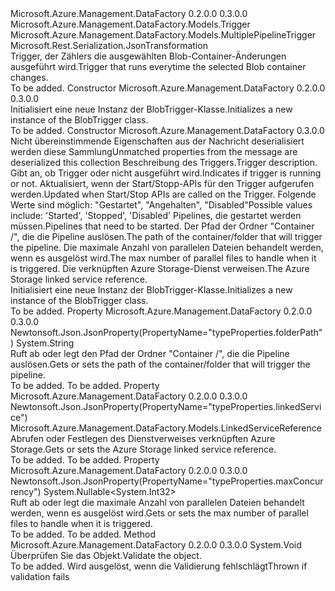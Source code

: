 <Type Name="BlobTrigger" FullName="Microsoft.Azure.Management.DataFactory.Models.BlobTrigger">
  <TypeSignature Language="C#" Value="public class BlobTrigger : Microsoft.Azure.Management.DataFactory.Models.MultiplePipelineTrigger" />
  <TypeSignature Language="ILAsm" Value=".class public auto ansi beforefieldinit BlobTrigger extends Microsoft.Azure.Management.DataFactory.Models.MultiplePipelineTrigger" />
  <TypeSignature Language="DocId" Value="T:Microsoft.Azure.Management.DataFactory.Models.BlobTrigger" />
  <TypeSignature Language="VB.NET" Value="Public Class BlobTrigger&#xA;Inherits MultiplePipelineTrigger" />
  <TypeSignature Language="F#" Value="type BlobTrigger = class&#xA;    inherit MultiplePipelineTrigger" />
  <AssemblyInfo>
    <AssemblyName>Microsoft.Azure.Management.DataFactory</AssemblyName>
    <AssemblyVersion>0.2.0.0</AssemblyVersion>
    <AssemblyVersion>0.3.0.0</AssemblyVersion>
  </AssemblyInfo>
  <Base>
    <BaseTypeName>Microsoft.Azure.Management.DataFactory.Models.Trigger</BaseTypeName>
    <BaseTypeName FrameworkAlternate="azure-dotnet">Microsoft.Azure.Management.DataFactory.Models.MultiplePipelineTrigger</BaseTypeName>
  </Base>
  <Interfaces />
  <Attributes>
    <Attribute>
      <AttributeName>Microsoft.Rest.Serialization.JsonTransformation</AttributeName>
    </Attribute>
  </Attributes>
  <Docs>
    <summary>
            <span data-ttu-id="b0839-101">Trigger, der Zählers die ausgewählten Blob-Container-Änderungen ausgeführt wird.</span><span class="sxs-lookup"><span data-stu-id="b0839-101">Trigger that runs everytime the selected Blob container changes.</span></span>
            </summary>
    <remarks>To be added.</remarks>
  </Docs>
  <Members>
    <Member MemberName=".ctor">
      <MemberSignature Language="C#" Value="public BlobTrigger ();" />
      <MemberSignature Language="ILAsm" Value=".method public hidebysig specialname rtspecialname instance void .ctor() cil managed" />
      <MemberSignature Language="DocId" Value="M:Microsoft.Azure.Management.DataFactory.Models.BlobTrigger.#ctor" />
      <MemberSignature Language="VB.NET" Value="Public Sub New ()" />
      <MemberType>Constructor</MemberType>
      <AssemblyInfo>
        <AssemblyName>Microsoft.Azure.Management.DataFactory</AssemblyName>
        <AssemblyVersion>0.2.0.0</AssemblyVersion>
        <AssemblyVersion>0.3.0.0</AssemblyVersion>
      </AssemblyInfo>
      <Parameters />
      <Docs>
        <summary>
            <span data-ttu-id="b0839-102">Initialisiert eine neue Instanz der BlobTrigger-Klasse.</span><span class="sxs-lookup"><span data-stu-id="b0839-102">Initializes a new instance of the BlobTrigger class.</span></span>
            </summary>
        <remarks>To be added.</remarks>
      </Docs>
    </Member>
    <Member MemberName=".ctor">
      <MemberSignature Language="C#" Value="public BlobTrigger (System.Collections.Generic.IDictionary&lt;string,object&gt; additionalProperties = null, string description = null, string runtimeState = null, System.Collections.Generic.IList&lt;Microsoft.Azure.Management.DataFactory.Models.TriggerPipelineReference&gt; pipelines = null, string folderPath = null, Nullable&lt;int&gt; maxConcurrency = null, Microsoft.Azure.Management.DataFactory.Models.LinkedServiceReference linkedService = null);" />
      <MemberSignature Language="ILAsm" Value=".method public hidebysig specialname rtspecialname instance void .ctor(class System.Collections.Generic.IDictionary`2&lt;string, object&gt; additionalProperties, string description, string runtimeState, class System.Collections.Generic.IList`1&lt;class Microsoft.Azure.Management.DataFactory.Models.TriggerPipelineReference&gt; pipelines, string folderPath, valuetype System.Nullable`1&lt;int32&gt; maxConcurrency, class Microsoft.Azure.Management.DataFactory.Models.LinkedServiceReference linkedService) cil managed" />
      <MemberSignature Language="DocId" Value="M:Microsoft.Azure.Management.DataFactory.Models.BlobTrigger.#ctor(System.Collections.Generic.IDictionary{System.String,System.Object},System.String,System.String,System.Collections.Generic.IList{Microsoft.Azure.Management.DataFactory.Models.TriggerPipelineReference},System.String,System.Nullable{System.Int32},Microsoft.Azure.Management.DataFactory.Models.LinkedServiceReference)" />
      <MemberSignature Language="VB.NET" Value="Public Sub New (Optional additionalProperties As IDictionary(Of String, Object) = null, Optional description As String = null, Optional runtimeState As String = null, Optional pipelines As IList(Of TriggerPipelineReference) = null, Optional folderPath As String = null, Optional maxConcurrency As Nullable(Of Integer) = null, Optional linkedService As LinkedServiceReference = null)" />
      <MemberSignature Language="F#" Value="new Microsoft.Azure.Management.DataFactory.Models.BlobTrigger : System.Collections.Generic.IDictionary&lt;string, obj&gt; * string * string * System.Collections.Generic.IList&lt;Microsoft.Azure.Management.DataFactory.Models.TriggerPipelineReference&gt; * string * Nullable&lt;int&gt; * Microsoft.Azure.Management.DataFactory.Models.LinkedServiceReference -&gt; Microsoft.Azure.Management.DataFactory.Models.BlobTrigger" Usage="new Microsoft.Azure.Management.DataFactory.Models.BlobTrigger (additionalProperties, description, runtimeState, pipelines, folderPath, maxConcurrency, linkedService)" />
      <MemberType>Constructor</MemberType>
      <AssemblyInfo>
        <AssemblyName>Microsoft.Azure.Management.DataFactory</AssemblyName>
        <AssemblyVersion>0.3.0.0</AssemblyVersion>
      </AssemblyInfo>
      <Parameters>
        <Parameter Name="additionalProperties" Type="System.Collections.Generic.IDictionary&lt;System.String,System.Object&gt;" />
        <Parameter Name="description" Type="System.String" />
        <Parameter Name="runtimeState" Type="System.String" />
        <Parameter Name="pipelines" Type="System.Collections.Generic.IList&lt;Microsoft.Azure.Management.DataFactory.Models.TriggerPipelineReference&gt;" />
        <Parameter Name="folderPath" Type="System.String" />
        <Parameter Name="maxConcurrency" Type="System.Nullable&lt;System.Int32&gt;" />
        <Parameter Name="linkedService" Type="Microsoft.Azure.Management.DataFactory.Models.LinkedServiceReference" />
      </Parameters>
      <Docs>
        <param name="additionalProperties"><span data-ttu-id="b0839-103">Nicht übereinstimmende Eigenschaften aus der Nachricht deserialisiert werden diese Sammlung</span><span class="sxs-lookup"><span data-stu-id="b0839-103">Unmatched properties from the message are deserialized this collection</span></span></param>
        <param name="description"><span data-ttu-id="b0839-104">Beschreibung des Triggers.</span><span class="sxs-lookup"><span data-stu-id="b0839-104">Trigger description.</span></span></param>
        <param name="runtimeState"><span data-ttu-id="b0839-105">Gibt an, ob Trigger oder nicht ausgeführt wird.</span><span class="sxs-lookup"><span data-stu-id="b0839-105">Indicates if trigger is running or not.</span></span>
            <span data-ttu-id="b0839-106">Aktualisiert, wenn der Start/Stopp-APIs für den Trigger aufgerufen werden.</span><span class="sxs-lookup"><span data-stu-id="b0839-106">Updated when Start/Stop APIs are called on the Trigger.</span></span> <span data-ttu-id="b0839-107">Folgende Werte sind möglich: "Gestartet", "Angehalten", "Disabled"</span><span class="sxs-lookup"><span data-stu-id="b0839-107">Possible values include: 'Started', 'Stopped', 'Disabled'</span></span></param>
        <param name="pipelines"><span data-ttu-id="b0839-108">Pipelines, die gestartet werden müssen.</span><span class="sxs-lookup"><span data-stu-id="b0839-108">Pipelines that need to be started.</span></span></param>
        <param name="folderPath"><span data-ttu-id="b0839-109">Der Pfad der Ordner "Container /", die die Pipeline auslösen.</span><span class="sxs-lookup"><span data-stu-id="b0839-109">The path of the container/folder that will trigger the pipeline.</span></span></param>
        <param name="maxConcurrency"><span data-ttu-id="b0839-110">Die maximale Anzahl von parallelen Dateien behandelt werden, wenn es ausgelöst wird.</span><span class="sxs-lookup"><span data-stu-id="b0839-110">The max number of parallel files to handle when it is triggered.</span></span></param>
        <param name="linkedService"><span data-ttu-id="b0839-111">Die verknüpften Azure Storage-Dienst verweisen.</span><span class="sxs-lookup"><span data-stu-id="b0839-111">The Azure Storage linked service reference.</span></span></param>
        <summary>
            <span data-ttu-id="b0839-112">Initialisiert eine neue Instanz der BlobTrigger-Klasse.</span><span class="sxs-lookup"><span data-stu-id="b0839-112">Initializes a new instance of the BlobTrigger class.</span></span>
            </summary>
        <remarks>To be added.</remarks>
      </Docs>
    </Member>
    <Member MemberName="FolderPath">
      <MemberSignature Language="C#" Value="public string FolderPath { get; set; }" />
      <MemberSignature Language="ILAsm" Value=".property instance string FolderPath" />
      <MemberSignature Language="DocId" Value="P:Microsoft.Azure.Management.DataFactory.Models.BlobTrigger.FolderPath" />
      <MemberSignature Language="VB.NET" Value="Public Property FolderPath As String" />
      <MemberSignature Language="F#" Value="member this.FolderPath : string with get, set" Usage="Microsoft.Azure.Management.DataFactory.Models.BlobTrigger.FolderPath" />
      <MemberType>Property</MemberType>
      <AssemblyInfo>
        <AssemblyName>Microsoft.Azure.Management.DataFactory</AssemblyName>
        <AssemblyVersion>0.2.0.0</AssemblyVersion>
        <AssemblyVersion>0.3.0.0</AssemblyVersion>
      </AssemblyInfo>
      <Attributes>
        <Attribute>
          <AttributeName>Newtonsoft.Json.JsonProperty(PropertyName="typeProperties.folderPath")</AttributeName>
        </Attribute>
      </Attributes>
      <ReturnValue>
        <ReturnType>System.String</ReturnType>
      </ReturnValue>
      <Docs>
        <summary>
            <span data-ttu-id="b0839-113">Ruft ab oder legt den Pfad der Ordner "Container /", die die Pipeline auslösen.</span><span class="sxs-lookup"><span data-stu-id="b0839-113">Gets or sets the path of the container/folder that will trigger the pipeline.</span></span>
            </summary>
        <value>To be added.</value>
        <remarks>To be added.</remarks>
      </Docs>
    </Member>
    <Member MemberName="LinkedService">
      <MemberSignature Language="C#" Value="public Microsoft.Azure.Management.DataFactory.Models.LinkedServiceReference LinkedService { get; set; }" />
      <MemberSignature Language="ILAsm" Value=".property instance class Microsoft.Azure.Management.DataFactory.Models.LinkedServiceReference LinkedService" />
      <MemberSignature Language="DocId" Value="P:Microsoft.Azure.Management.DataFactory.Models.BlobTrigger.LinkedService" />
      <MemberSignature Language="VB.NET" Value="Public Property LinkedService As LinkedServiceReference" />
      <MemberSignature Language="F#" Value="member this.LinkedService : Microsoft.Azure.Management.DataFactory.Models.LinkedServiceReference with get, set" Usage="Microsoft.Azure.Management.DataFactory.Models.BlobTrigger.LinkedService" />
      <MemberType>Property</MemberType>
      <AssemblyInfo>
        <AssemblyName>Microsoft.Azure.Management.DataFactory</AssemblyName>
        <AssemblyVersion>0.2.0.0</AssemblyVersion>
        <AssemblyVersion>0.3.0.0</AssemblyVersion>
      </AssemblyInfo>
      <Attributes>
        <Attribute>
          <AttributeName>Newtonsoft.Json.JsonProperty(PropertyName="typeProperties.linkedService")</AttributeName>
        </Attribute>
      </Attributes>
      <ReturnValue>
        <ReturnType>Microsoft.Azure.Management.DataFactory.Models.LinkedServiceReference</ReturnType>
      </ReturnValue>
      <Docs>
        <summary>
            <span data-ttu-id="b0839-114">Abrufen oder Festlegen des Dienstverweises verknüpften Azure Storage.</span><span class="sxs-lookup"><span data-stu-id="b0839-114">Gets or sets the Azure Storage linked service reference.</span></span>
            </summary>
        <value>To be added.</value>
        <remarks>To be added.</remarks>
      </Docs>
    </Member>
    <Member MemberName="MaxConcurrency">
      <MemberSignature Language="C#" Value="public Nullable&lt;int&gt; MaxConcurrency { get; set; }" />
      <MemberSignature Language="ILAsm" Value=".property instance valuetype System.Nullable`1&lt;int32&gt; MaxConcurrency" />
      <MemberSignature Language="DocId" Value="P:Microsoft.Azure.Management.DataFactory.Models.BlobTrigger.MaxConcurrency" />
      <MemberSignature Language="VB.NET" Value="Public Property MaxConcurrency As Nullable(Of Integer)" />
      <MemberSignature Language="F#" Value="member this.MaxConcurrency : Nullable&lt;int&gt; with get, set" Usage="Microsoft.Azure.Management.DataFactory.Models.BlobTrigger.MaxConcurrency" />
      <MemberType>Property</MemberType>
      <AssemblyInfo>
        <AssemblyName>Microsoft.Azure.Management.DataFactory</AssemblyName>
        <AssemblyVersion>0.2.0.0</AssemblyVersion>
        <AssemblyVersion>0.3.0.0</AssemblyVersion>
      </AssemblyInfo>
      <Attributes>
        <Attribute>
          <AttributeName>Newtonsoft.Json.JsonProperty(PropertyName="typeProperties.maxConcurrency")</AttributeName>
        </Attribute>
      </Attributes>
      <ReturnValue>
        <ReturnType>System.Nullable&lt;System.Int32&gt;</ReturnType>
      </ReturnValue>
      <Docs>
        <summary>
            <span data-ttu-id="b0839-115">Ruft ab oder legt die maximale Anzahl von parallelen Dateien behandelt werden, wenn es ausgelöst wird.</span><span class="sxs-lookup"><span data-stu-id="b0839-115">Gets or sets the max number of parallel files to handle when it is triggered.</span></span>
            </summary>
        <value>To be added.</value>
        <remarks>To be added.</remarks>
      </Docs>
    </Member>
    <Member MemberName="Validate">
      <MemberSignature Language="C#" Value="public virtual void Validate ();" />
      <MemberSignature Language="ILAsm" Value=".method public hidebysig newslot virtual instance void Validate() cil managed" />
      <MemberSignature Language="DocId" Value="M:Microsoft.Azure.Management.DataFactory.Models.BlobTrigger.Validate" />
      <MemberSignature Language="VB.NET" Value="Public Overridable Sub Validate ()" />
      <MemberSignature Language="F#" Value="abstract member Validate : unit -&gt; unit&#xA;override this.Validate : unit -&gt; unit" Usage="blobTrigger.Validate " />
      <MemberType>Method</MemberType>
      <AssemblyInfo>
        <AssemblyName>Microsoft.Azure.Management.DataFactory</AssemblyName>
        <AssemblyVersion>0.2.0.0</AssemblyVersion>
        <AssemblyVersion>0.3.0.0</AssemblyVersion>
      </AssemblyInfo>
      <ReturnValue>
        <ReturnType>System.Void</ReturnType>
      </ReturnValue>
      <Parameters />
      <Docs>
        <summary>
            <span data-ttu-id="b0839-116">Überprüfen Sie das Objekt.</span><span class="sxs-lookup"><span data-stu-id="b0839-116">Validate the object.</span></span>
            </summary>
        <remarks>To be added.</remarks>
        <exception cref="T:Microsoft.Rest.ValidationException">
            <span data-ttu-id="b0839-117">Wird ausgelöst, wenn die Validierung fehlschlägt</span><span class="sxs-lookup"><span data-stu-id="b0839-117">Thrown if validation fails</span></span>
            </exception>
      </Docs>
    </Member>
  </Members>
</Type>